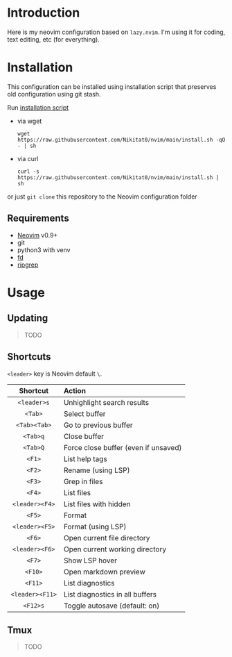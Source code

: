 # Introduction

Here is my neovim configuration based on `lazy.nvim`. I'm using it for coding,
text editing, etc (for everything).

# Installation

This configuration can be installed using installation script that preserves old
configuration using git stash.

Run
[installation script](https://raw.githubusercontent.com/Nikitat0/nvim/main/install.sh)

- via wget

  ```
  wget https://raw.githubusercontent.com/Nikitat0/nvim/main/install.sh -qO - | sh
  ```

- via curl

  ```
  curl -s https://raw.githubusercontent.com/Nikitat0/nvim/main/install.sh | sh
  ```

or just `git clone` this repository to the Neovim configuration folder

## Requirements

- [Neovim](https://github.com/neovim/neovim) v0.9+
- git
- python3 with venv
- [fd](https://github.com/sharkdp/fd)
- [ripgrep](https://github.com/BurntSushi/ripgrep)

# Usage

## Updating

> TODO

## Shortcuts

`<leader>` key is Neovim default `\`.

|    Shortcut     | Action                               |
| :-------------: | :----------------------------------- |
|   `<leader>s`   | Unhighlight search results           |
|     `<Tab>`     | Select buffer                        |
|  `<Tab><Tab>`   | Go to previous buffer                |
|    `<Tab>q`     | Close buffer                         |
|    `<Tab>Q`     | Force close buffer (even if unsaved) |
|     `<F1>`      | List help tags                       |
|     `<F2>`      | Rename (using LSP)                   |
|     `<F3>`      | Grep in files                        |
|     `<F4>`      | List files                           |
| `<leader><F4>`  | List files with hidden               |
|     `<F5>`      | Format                               |
| `<leader><F5>`  | Format (using LSP)                   |
|     `<F6>`      | Open current file directory          |
| `<leader><F6>`  | Open current working directory       |
|     `<F7>`      | Show LSP hover                       |
|     `<F10>`     | Open markdown preview                |
|     `<F11>`     | List diagnostics                     |
| `<leader><F11>` | List diagnostics in all buffers      |
|    `<F12>s`     | Toggle autosave (default: on)        |

## Tmux

> TODO
